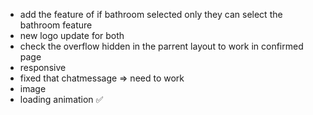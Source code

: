 - add the feature of if bathroom selected only they can select the bathroom feature
- new logo update for both
- check the overflow hidden in the parrent layout to work in confirmed page
- responsive
- fixed that chatmessage => need to work
- image
- loading animation ✅
